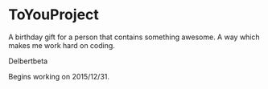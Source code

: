 # ToYouProject
A birthday gift for a person that contains something awesome.
A way which makes me work hard on coding.

Delbertbeta

Begins working on 2015/12/31.